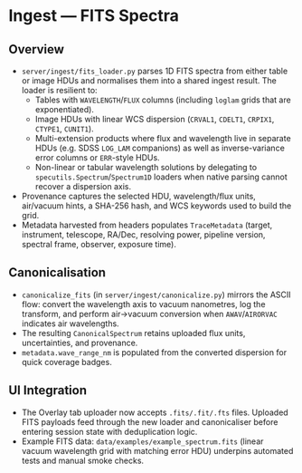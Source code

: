# Ingest — FITS Spectra

## Overview
- `server/ingest/fits_loader.py` parses 1D FITS spectra from either table or image HDUs and
  normalises them into a shared ingest result. The loader is resilient to:
  - Tables with `WAVELENGTH`/`FLUX` columns (including `loglam` grids that are exponentiated).
  - Image HDUs with linear WCS dispersion (`CRVAL1`, `CDELT1`, `CRPIX1`, `CTYPE1`, `CUNIT1`).
  - Multi-extension products where flux and wavelength live in separate HDUs (e.g. SDSS
    `LOG_LAM` companions) as well as inverse-variance error columns or `ERR`-style HDUs.
  - Non-linear or tabular wavelength solutions by delegating to `specutils.Spectrum`/`Spectrum1D`
    loaders when native parsing cannot recover a dispersion axis.
- Provenance captures the selected HDU, wavelength/flux units, air/vacuum hints, a SHA-256 hash,
  and WCS keywords used to build the grid.
- Metadata harvested from headers populates `TraceMetadata` (target, instrument, telescope, RA/Dec,
  resolving power, pipeline version, spectral frame, observer, exposure time).

## Canonicalisation
- `canonicalize_fits` (in `server/ingest/canonicalize.py`) mirrors the ASCII flow: convert the
  wavelength axis to vacuum nanometres, log the transform, and perform air→vacuum conversion when
  `AWAV`/`AIRORVAC` indicates air wavelengths.
- The resulting `CanonicalSpectrum` retains uploaded flux units, uncertainties, and provenance.
- `metadata.wave_range_nm` is populated from the converted dispersion for quick coverage badges.

## UI Integration
- The Overlay tab uploader now accepts `.fits/.fit/.fts` files. Uploaded FITS payloads feed
  through the new loader and canonicaliser before entering session state with deduplication logic.
- Example FITS data: `data/examples/example_spectrum.fits` (linear vacuum wavelength grid with
  matching error HDU) underpins automated tests and manual smoke checks.
